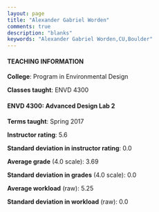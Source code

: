 ```yaml
---
layout: page
title: "Alexander Gabriel Worden" 
comments: true
description: "blanks"
keywords: "Alexander Gabriel Worden,CU,Boulder"
---
```

<head>
<script src="https://ajax.googleapis.com/ajax/libs/jquery/2.1.3/jquery.min.js"></script>
<script src="https://dl.dropboxusercontent.com/s/pc42nxpaw1ea4o9/highcharts.js?dl=0"></script>
<!-- <script src="../assets/js/highcharts.js"></script> -->
<style type="text/css">@font-face {
	font-family: "Bebas Neue";
	src: url(https://www.filehosting.org/file/details/544349/BebasNeue Regular.otf) format("opentype");
	}
	h1.Bebas { 
		font-family: "Bebas Neue", Verdana, Tahoma;
	}
</style>
</head>
	   
#### TEACHING INFORMATION

**College**: Program in Environmental Design

**Classes taught**: ENVD 4300

#### ENVD 4300: Advanced Design Lab 2

**Terms taught**: Spring 2017

**Instructor rating**: 5.6

**Standard deviation in instructor rating**: 0.0

**Average grade** (4.0 scale): 3.69

**Standard deviation in grades** (4.0 scale): 0.0

**Average workload** (raw): 5.25

**Standard deviation in workload** (raw): 0.0

